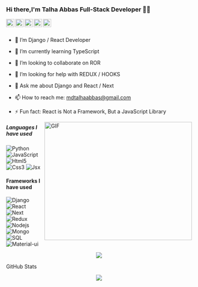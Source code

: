 ### Hi there,I'm Talha Abbas Full-Stack Developer 👋😄 

<a href="https://www.linkedin.com/in/mtalhaabbas/">
  <img align="left" alt="Pawan's Linkedin" width="22px" src="https://cdn.jsdelivr.net/npm/simple-icons@v3/icons/linkedin.svg" />
</a>
<a href="https://github.com/mtalhaabbas">
  <img align="left" alt="Pawan's Github" width="22px" src="https://cdn.jsdelivr.net/npm/simple-icons@v3/icons/github.svg" />
</a>
<a href="https://www.facebook.com/muhammadtalha.abbasgujjar">
  <img align="left" alt="Pawan's Facebook" width="22px" src="https://cdn.jsdelivr.net/npm/simple-icons@v3/icons/facebook.svg" />
</a>
<a href="https://www.instagram.com/mtalhaabbas">
  <img align="left" alt="Pawan's Instagram" width="22px" src="https://cdn.jsdelivr.net/npm/simple-icons@v3/icons/instagram.svg" />
</a>
<a href="https://twitter.com/mtalhaabbas">
  <img align="left" alt="Pawan's Twitter" width="22px" src="https://cdn.jsdelivr.net/npm/simple-icons@v3/icons/twitter.svg" />
</a>


<br/>
<br/>


- 🔭 I’m Django / React Developer
- 🌱 I’m currently learning TypeScript
- 👯 I’m looking to collaborate on ROR
- 🤔 I’m looking for help with REDUX / HOOKS
- 💬 Ask me about Django and React / Next
- 📫 How to reach me: mdtalhaabbas@gmail.com
- ⚡ Fun fact: React is Not a Framework, But a JavaScript Library


  <img align="right" alt="GIF" src="https://github.com/abhisheknaiidu/abhisheknaiidu/blob/master/code.gif?raw=true" width="400" height="320" />

##### Languages I have used
![Python](https://img.shields.io/badge/-Python-000000?style=flat&logo=python)
![JavaScript](https://img.shields.io/badge/-Javascript-000000?style=flat&logo=JavaScript)
![Html5](https://img.shields.io/badge/-Html5-000000?style=flat&logo=html5)
![Css3](https://img.shields.io/badge/-Css3-000000?style=flat&logo=css3)
![Jsx](https://img.shields.io/badge/-Jsx-000000?style=flat&logo=React)


#### Frameworks I have used
![Django](https://img.shields.io/badge/-Django-000000?style=flat&logo=django)
![React](https://img.shields.io/badge/-React-000000?style=flat&logo=React)
![Next](https://img.shields.io/badge/-Next.js-000000?style=flat&logo=Next.js)
![Redux](https://img.shields.io/badge/-Redux-000000?style=flat&logo=redux)
![Nodejs](https://img.shields.io/badge/-node.js-000000?style=flat&logo=node.js)
![Mongo](https://img.shields.io/badge/-mongo-000000?style=flat&logo=mongodb)
![SQL](https://img.shields.io/badge/-SQL-000000?style=flat&logo=MySQL)
![Material-ui](https://img.shields.io/badge/-materialUi-000000?style=flat&logo=material-ui)




<p align="center">
<img src="https://github-readme-stats.vercel.app/api/top-langs/?username=mtalhaabbas&hide_langs_below=1&layout=compact&theme=dark">
</p>
GitHub Stats
<p align="center">
<img src="https://github-readme-stats.vercel.app/api?username=mtalhaabbas&show_icons=true&theme=dark">
</p>

